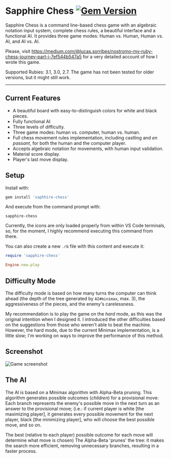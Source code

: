 # Sapphire Chess [![Gem Version](https://badge.fury.io/rb/sapphire-chess.svg)](https://badge.fury.io/rb/sapphire-chess)

Sapphire Chess is a command line-based chess game with an algebraic notation input system,
complete chess rules, a beautiful interface and a functional AI. It provides three game modes: 
Human vs. Human, Human vs. AI, and AI vs. AI.

Please, visit https://medium.com/@lucas.sorribes/nostromo-my-ruby-chess-journey-part-i-7ef544b547a5 for a very detailed account of how I wrote this game.

Supported Rubies: 3.1, 3.0, 2.7. 
The game has not been tested for older versions, but it might still work.

---

## Current Features

* A beautiful board with easy-to-distinguish colors for white and black pieces.
* Fully functional AI
* Three levels of difficulty.
* Three game modes: human vs. computer, human vs. human.
* Full chess movement rules implementation, including castling and *en passant*, for both the human and the computer player.
* Accepts algebraic notation for movements, with human input validation.
* Material score display.
* Player's last move display.

## Setup

Install with:
```ruby
gem install 'saphhire-chess'
```
And execute from the command prompt with:
```
sapphire-chess
```
Currently, the icons are only loaded properly from within VS Code terminals, so, for the moment, I highly recommend executing this command from there.

You can also create a new `.rb` file with this content and execute it:
```ruby
require 'sapphire-chess'

Engine.new.play
```

## Difficulty Mode

The difficulty mode is based on how many turns the computer can think ahead (the depth of the tree generated by `AI#minimax`, max. 3), the aggressiveness of the pieces, and the enemy's carelessness.

My recommendation is to play the game on the *hard* mode, as this was the original intention when I designed it. I introduced the other difficulties based on the suggestions from those who weren't able to beat the machine. However, the hard mode, due to the current Minimax implementation, is a little slow; I'm working on ways to improve the performance of this method.

## Screenshot

![Game screenshot](https://live.staticflickr.com/65535/52630422741_bc858d0096_z.jpg)

## The AI

The AI is based on a Minimax algorithm with Alpha-Beta pruning. This algorithm generates possible outcomes (*children*) for a provisional move: Each branch represents the enemy's possible move in the next turn as an answer to the provisional move; (i.e.: if current player is white [the maximizing player], it generates every possible movement for the next player, black [the minimizing player], who will choose the best possible move, and so on. 

The best (relative to each player) possible outcome for each move will determine what move is chosen) The Alpha-Beta 'prunes' the tree: it makes the search more efficient, removing unnecessary branches, resulting in a faster process.


